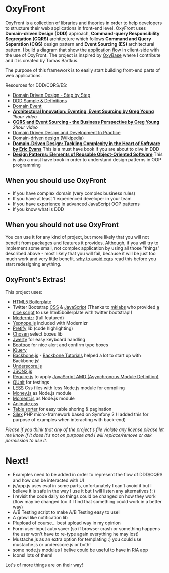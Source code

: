 OxyFront
=============================

OxyFront is a collection of libraries and theories in order to help developers to structure their web applications in 
front-end level. OxyFront uses **Domain-driven Design (DDD)** approach, **Command-query Responsibility Segregation (CQRS)**
architecture which follows **Command and Query Separation (CQS)** design pattern and **Event Sourcing (ES)** architectural 
pattern. I build a diagram that show the [application flow](http://dl.dropbox.com/u/16165490/js-ddd-cqrs2.png) in client-side with the use of OxyFront.
The project is inspired by [OxyBase](http://code.google.com/p/oxybase/) where I contribute and it is created by Tomas Bartkus.
  
The purpose of this framework is to easily start building front-end parts of web applications.

Resources for DDD/CQRS/ES:

* [Domain Driven Design - Step by Step](http://thinkddd.com/assets/2/Domain_Driven_Design_-_Step_by_Step.pdf)
* [DDD Sample & Definitions](http://dddsample.sourceforge.net/patterns-reference.html)
* [Domain Event](http://martinfowler.com/eaaDev/DomainEvent.html)
* **[Architectural Innovation: Eventing, Event Sourcing by Greg Young](http://skillsmatter.com/podcast/design-architecture/architectural-innovation-eventing-event-sourcing/zx-553)** *1hour video*
* **[CQRS and Event Sourcing - the Business Perspective by Greg Young](http://skillsmatter.com/podcast/design-architecture/greg-young-cqrs-event-sourcing-the-business-perspective)** *2hour video*
* [Domain Driven Design and Development In Practice](http://www.infoq.com/articles/ddd-in-practice)
* [Domain-driven design (Wikipedia)](http://en.wikipedia.org/wiki/Domain-driven_design)
* **[Domain-Driven Design: Tackling Complexity in the Heart of Software by Eric Evans](http://www.amazon.com/dp/0321125215)** This is a must have book if you are about to dive in DDD
* **[Design Patterns: Elements of Reusable Object-Oriented Software](http://www.amazon.com/dp/0201633612/)** This is also a must have book in order to understand design patterns in OOP programming



When you should use OxyFront
----------------------------

* If you have complex domain (very complex business rules)
* If you have at least 1 experienced developer in your team
* If you have experience in advanced JavaScript OOP patterns
* If you know what is DDD

When you should not use OxyFront
--------------------------------

You can use it for any kind of project, but more likely that you will not benefit from packages and features it provides. 
Although, if you will try to implement some small, not complex application by using all those "things" described above - 
most likely that you will fail, because it will be just too much work and very little benefit. [why to avoid cqrs](http://www.udidahan.com/2011/04/22/when-to-avoid-cqrs/ "When to avoid CQRS") read this 
before you start redesigning anything.

OxyFront's Extras!
------------------

This project uses:

* [HTML5 Boilerplate](http://html5boilerplate.com/)
* Twitter Bootstrap [CSS](http://twitter.github.com/bootstrap/) & [JavaScript](http://twitter.github.com/bootstrap/javascript.html) 
(Thanks to [mklabs](https://github.com/mklabs) who provided [a nice script](https://gist.github.com/1422879) to use html5boilerplate with twitter bootstrap!)
* [Modernizr](http://www.modernizr.com/) (full featured)
* [Yepnope.js](http://yepnopejs.com/) included with Modernizr
* [Pretify](http://google-code-prettify.googlecode.com/svn/trunk/README.html) lib (code highlighting)
* [Chosen](http://harvesthq.github.com/chosen/) select boxes lib
* [Jwerty](http://keithcirkel.co.uk/jwerty/) for easy keyboard handling
* [Bootbox](http://paynedigital.com/2011/11/bootbox-js-alert-confirm-dialogs-for-twitter-bootstrap) for nice alert and confirm type boxes
* [jQuery](http://jquery.com/)
* [Backbone.js](http://documentcloud.github.com/backbone/) - [Backbone Tutorials](http://backbonetutorials.com/) helped a lot to start up with Backbone.js!
* [Underscore.js](http://documentcloud.github.com/underscore/)
* [JSON2.js](https://github.com/douglascrockford/JSON-js)
* [Require.js](http://requirejs.org/) to apply [JavaScript AMD (Asynchronous Module Definition)](https://github.com/amdjs/amdjs-api/wiki/AMD)
* [QUnit](http://docs.jquery.com/QUnit) for testings
* [LESS](http://lesscss.org/) Css files with less Node.js module for compiling
* [Money.js](http://josscrowcroft.github.com/money.js/) as Node.js module
* [Moment.js](http://momentjs.com/) as Node.js module
* [Animate.css](http://daneden.me/animate/)
* [Table sorter](http://tablesorter.com/docs/) for easy table shoring & pagination
* [Silex](http://silex.sensiolabs.org/doc/usage.html) PHP micro-framework based on Symfony 2 (I added this for purpose of examples when interacting with back-end)

*Please if you think that any of the project's file violate any license please let me know if it does it's not on purpose 
and I will replace/remove or ask permission to use it.*



Next!
====
* Examples need to be added in order to represent the flow of DDD/CQRS and how can be interacted with UI
* js/app.js uses eval in some parts, unfortunately I can't avoid it but I believe it is safe in the way I use it but I 
will listen any alternatives ! :)
* I revisit the code daily so things could be changed on how they work (flow may be changed too if I find that something 
could work in a better way)
* A/B Testing script to make A/B Testing easy to use!
* A growl like notification lib
* Plupload of course... best upload way in my opinion
* Form user-input auto saver (so if browser crash or something happens the user won't have to re-type again everything he may lost)
* Mustache.js as an extra option for templating :) you could use mustache.js or underscore.js or both! 
* some node.js modules I belive could be useful to have in RIA app
* Icons! lots of them!

Lot's of more things are on their way!